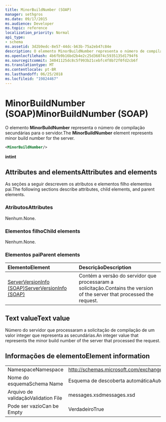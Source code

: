 ```yaml
---
title: MinorBuildNumber (SOAP)
manager: sethgros
ms.date: 09/17/2015
ms.audience: Developer
ms.topic: reference
localization_priority: Normal
api_type:
- schema
ms.assetid: 3d2b9edc-8e57-44dc-b63b-75a2eb47c84e
description: O elemento MinorBuildNumber representa o número de compilação secundárias para o servidor.
ms.openlocfilehash: 4b6fb9b16bd2b4e2c25d36074c5935135d1794f6
ms.sourcegitcommit: 34041125dc8c5f993b21cebfc4f8b72f0fd2cb6f
ms.translationtype: MT
ms.contentlocale: pt-BR
ms.lasthandoff: 06/25/2018
ms.locfileid: "19824467"
---
```

# <a name="minorbuildnumber-soap"></a><span data-ttu-id="ae096-103">MinorBuildNumber (SOAP)</span><span class="sxs-lookup"><span data-stu-id="ae096-103">MinorBuildNumber (SOAP)</span></span>

<span data-ttu-id="ae096-104">O elemento **MinorBuildNumber** representa o número de compilação secundárias para o servidor.</span><span class="sxs-lookup"><span data-stu-id="ae096-104">The **MinorBuildNumber** element represents minor build number for the server.</span></span> 
  
```XML
<MinorBuildNumber/>
```

 <span data-ttu-id="ae096-105">**int**</span><span class="sxs-lookup"><span data-stu-id="ae096-105">**int**</span></span>
## <a name="attributes-and-elements"></a><span data-ttu-id="ae096-106">Attributes and elements</span><span class="sxs-lookup"><span data-stu-id="ae096-106">Attributes and elements</span></span>

<span data-ttu-id="ae096-107">As seções a seguir descrevem os atributos e elementos filho elementos pai.</span><span class="sxs-lookup"><span data-stu-id="ae096-107">The following sections describe attributes, child elements, and parent elements.</span></span>
  
### <a name="attributes"></a><span data-ttu-id="ae096-108">Atributos</span><span class="sxs-lookup"><span data-stu-id="ae096-108">Attributes</span></span>

<span data-ttu-id="ae096-109">Nenhum.</span><span class="sxs-lookup"><span data-stu-id="ae096-109">None.</span></span>
  
### <a name="child-elements"></a><span data-ttu-id="ae096-110">Elementos filho</span><span class="sxs-lookup"><span data-stu-id="ae096-110">Child elements</span></span>

<span data-ttu-id="ae096-111">Nenhum.</span><span class="sxs-lookup"><span data-stu-id="ae096-111">None.</span></span>
  
### <a name="parent-elements"></a><span data-ttu-id="ae096-112">Elementos pai</span><span class="sxs-lookup"><span data-stu-id="ae096-112">Parent elements</span></span>

|<span data-ttu-id="ae096-113">**Elemento**</span><span class="sxs-lookup"><span data-stu-id="ae096-113">**Element**</span></span>|<span data-ttu-id="ae096-114">**Descrição**</span><span class="sxs-lookup"><span data-stu-id="ae096-114">**Description**</span></span>|
|:-----|:-----|
|[<span data-ttu-id="ae096-115">ServerVersionInfo (SOAP)</span><span class="sxs-lookup"><span data-stu-id="ae096-115">ServerVersionInfo (SOAP)</span></span>](serverversioninfo-soap.md) <br/> |<span data-ttu-id="ae096-116">Contém a versão do servidor que processaram a solicitação.</span><span class="sxs-lookup"><span data-stu-id="ae096-116">Contains the version of the server that processed the request.</span></span>  <br/> |
   
## <a name="text-value"></a><span data-ttu-id="ae096-117">Text value</span><span class="sxs-lookup"><span data-stu-id="ae096-117">Text value</span></span>

<span data-ttu-id="ae096-118">Número do servidor que processaram a solicitação de compilação de um valor integer que representa as secundárias.</span><span class="sxs-lookup"><span data-stu-id="ae096-118">An integer value that represents the minor build number of the server that processed the request.</span></span>
  
## <a name="element-information"></a><span data-ttu-id="ae096-119">Informações de elemento</span><span class="sxs-lookup"><span data-stu-id="ae096-119">Element information</span></span>

|||
|:-----|:-----|
|<span data-ttu-id="ae096-120">Namespace</span><span class="sxs-lookup"><span data-stu-id="ae096-120">Namespace</span></span>  <br/> |http://schemas.microsoft.com/exchange/2010/Autodiscover  <br/> |
|<span data-ttu-id="ae096-121">Nome do esquema</span><span class="sxs-lookup"><span data-stu-id="ae096-121">Schema Name</span></span>  <br/> |<span data-ttu-id="ae096-122">Esquema de descoberta automática</span><span class="sxs-lookup"><span data-stu-id="ae096-122">Autodiscover schema</span></span>  <br/> |
|<span data-ttu-id="ae096-123">Arquivo de validação</span><span class="sxs-lookup"><span data-stu-id="ae096-123">Validation File</span></span>  <br/> |<span data-ttu-id="ae096-124">messages.xsd</span><span class="sxs-lookup"><span data-stu-id="ae096-124">messages.xsd</span></span>  <br/> |
|<span data-ttu-id="ae096-125">Pode ser vazio</span><span class="sxs-lookup"><span data-stu-id="ae096-125">Can be Empty</span></span>  <br/> |<span data-ttu-id="ae096-126">Verdadeiro</span><span class="sxs-lookup"><span data-stu-id="ae096-126">True</span></span>  <br/> |
   

